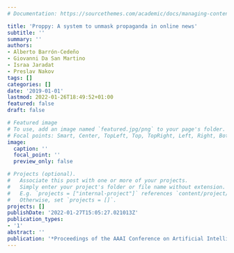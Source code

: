 ```yaml
---
# Documentation: https://sourcethemes.com/academic/docs/managing-content/

title: 'Proppy: A system to unmask propaganda in online news'
subtitle: ''
summary: ''
authors:
- Alberto Barrón-Cedeño
- Giovanni Da San Martino
- Israa Jaradat
- Preslav Nakov
tags: []
categories: []
date: '2019-01-01'
lastmod: 2022-01-26T18:49:52+01:00
featured: false
draft: false

# Featured image
# To use, add an image named `featured.jpg/png` to your page's folder.
# Focal points: Smart, Center, TopLeft, Top, TopRight, Left, Right, BottomLeft, Bottom, BottomRight.
image:
  caption: ''
  focal_point: ''
  preview_only: false

# Projects (optional).
#   Associate this post with one or more of your projects.
#   Simply enter your project's folder or file name without extension.
#   E.g. `projects = ["internal-project"]` references `content/project/deep-learning/index.md`.
#   Otherwise, set `projects = []`.
projects: []
publishDate: '2022-01-27T15:05:27.021013Z'
publication_types:
- '1'
abstract: ''
publication: '*Proceedings of the AAAI Conference on Artificial Intelligence*'
---
```

